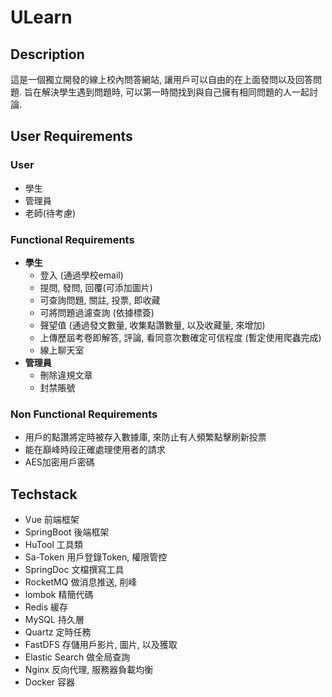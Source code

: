 # ULearn

## Description

這是一個獨立開發的線上校內問答網站, 讓用戶可以自由的在上面發問以及回答問題.  旨在解決學生遇到問題時, 可以第一時間找到與自己擁有相同問題的人一起討論.
## User Requirements

### User

* 學生
* 管理員
* 老師(待考慮)
### Functional Requirements

* **學生**
  * 登入 (通過學校email)
  * 提問, 發問, 回覆(可添加圖片)
  * 可查詢問題, 關註, 投票, 即收藏
  * 可將問題過濾查詢 (依據標簽)
  * 聲望值 (通過發文數量, 收集點讚數量, 以及收藏量, 來增加)
  * 上傳歷屆考卷即解答, 評論, 看同意次數確定可信程度 (暫定使用爬蟲完成)
  * 線上聊天室
* **管理員**
  * 刪除違規文章
  * 封禁賬號
### Non Functional Requirements

- 用戶的點讚將定時被存入數據庫, 來防止有人頻繁點擊刷新投票
- 能在巔峰時段正確處理使用者的請求
- AES加密用戶密碼
## Techstack

* Vue 前端框架
* SpringBoot 後端框架
* HuTool 工具類
* Sa-Token 用戶登錄Token, 權限管控
* SpringDoc 文檔撰寫工具
* RocketMQ 做消息推送, 削峰
* lombok 精簡代碼
* Redis 緩存
* MySQL 持久層
* Quartz 定時任務
* FastDFS 存儲用戶影片, 圖片, 以及獲取
* Elastic Search 做全局查詢
* Nginx 反向代理, 服務器負載均衡
* Docker 容器